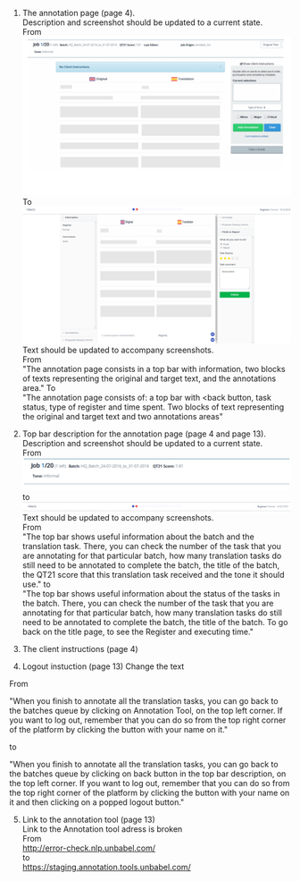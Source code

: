   
  1) The annotation page (page 4).  
  Description and screenshot should be updated to a current state.  
From  
![alt text](https://github.com/IliaFedorov/Unbabel-QA-challenge/blob/master/Exercise%201/used1.png) 
To  
![alt text](https://github.com/IliaFedorov/Unbabel-QA-challenge/blob/master/Exercise%201/current1.png)
Text should be updated to accompany screenshots.  
From  
"The annotation page consists in a top bar with information, two blocks of texts
representing the original and target text, and the annotations area." 
To  
"The annotation page consists of: a top bar with <back button, task status, type of register and time spent. Two blocks of text representing the original and target text and two annotations areas"  
  
  2) Top bar description for the annotation page (page 4 and page 13).  
  Description and screenshot should be updated to a current state.  
From  
![alt text](https://github.com/IliaFedorov/Unbabel-QA-challenge/blob/master/Exercise%201/used2.png) 
to  
![alt text](https://github.com/IliaFedorov/Unbabel-QA-challenge/blob/master/Exercise%201/current2.png)  
Text should be updated to accompany screenshots.  
From  
"The top bar shows useful information about the batch and the translation task. 
There, you can check the number of the task that you are annotating for that particular
batch, how many translation tasks do still need to be annotated to complete the batch, the
title of the batch, the QT21 score that this translation task received and the tone it should
use." 
to  
"The top bar shows useful information about the status of the tasks in the batch. There, you can check the number of the task that you are annotating for that particular batch, how many translation tasks do still need to be annotated to complete the batch, the
title of the batch. To go back on the title page, to see the Register and executing time."  
  
  3) The client instructions (page 4)
  
  4) Logout instuction (page 13)
Change the text   

From  

"When you finish to annotate all the translation tasks, you can go back to the batches
queue by clicking on Annotation Tool, on the top left corner.
If you want to log out, remember that you can do so from the top right corner of the
platform by clicking the button with your name on it."  

to  

"When you finish to annotate all the translation tasks, you can go back to the batches
queue by clicking on back button in the top bar description, on the top left corner.
If you want to log out, remember that you can do so from the top right corner of the
platform by clicking the button with your name on it and then clicking on a popped logout button."  
  
  
5) Link to the annotation tool (page 13)  
Link to the Annotation tool adress is broken   
From  
http://error-check.nlp.unbabel.com/  
to  
https://staging.annotation.tools.unbabel.com/
